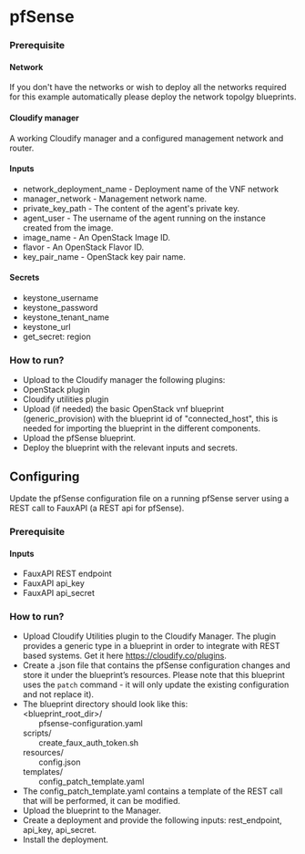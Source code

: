# pfSense
### Prerequisite
#### Network
If you don't have the networks or wish to deploy all the networks required for this
example automatically please deploy the network topolgy blueprints.
#### Cloudify manager
A working Cloudify manager and a configured management network and router.
#### Inputs
* network_deployment_name - Deployment name of the VNF network
* manager_network - Management network name.
* private_key_path - The content of the agent's private key.
* agent_user - The username of the agent running on the instance created from the image.
* image_name - An OpenStack Image ID.
* flavor - An OpenStack Flavor ID.
* key_pair_name - OpenStack key pair name.
#### Secrets
* keystone_username
* keystone_password
* keystone_tenant_name
* keystone_url
* get_secret: region

### How to run?
* Upload to the Cloudify manager the following plugins:
 * OpenStack plugin
 * Cloudify utilities plugin
* Upload (if needed) the basic OpenStack vnf blueprint (generic_provision) with the blueprint id of "connected_host",
 this is needed for importing the blueprint in the different components.
* Upload the pfSense blueprint.
* Deploy the blueprint with the relevant inputs and secrets.

## Configuring
Update the pfSense configuration file on a running pfSense server using a
REST call to FauxAPI (a REST api for pfSense).
### Prerequisite
#### Inputs
* FauxAPI REST endpoint
* FauxAPI api_key
* FauxAPI api_secret

### How to run?
* Upload Cloudify Utilities plugin to the Cloudify Manager. The plugin provides a generic type in a blueprint in order to integrate with REST based systems. Get it here https://cloudify.co/plugins.
* Create a .json file that contains the pfSense configuration changes and store it under the blueprint’s resources. Please note that this blueprint uses the `patch` command - it will only update the existing configuration and not replace it).
* The blueprint directory should look like this:
<br /><blueprint_root_dir>/
<br /> &nbsp;&nbsp;&nbsp;&nbsp;&nbsp;&nbsp;	pfsense-configuration.yaml
<br />	scripts/
<br /> &nbsp;&nbsp;&nbsp;&nbsp;&nbsp;&nbsp;	create_faux_auth_token.sh
<br />	resources/
<br /> &nbsp;&nbsp;&nbsp;&nbsp;&nbsp;&nbsp;	config.json
<br /> templates/
<br /> &nbsp;&nbsp;&nbsp;&nbsp;&nbsp;&nbsp;	config_patch_template.yaml
* The config_patch_template.yaml contains a template of the REST call that will be performed, it can be modified.
* Upload the blueprint to the Manager.
* Create a deployment and provide the following inputs: rest_endpoint, api_key, api_secret.
* Install the deployment.
